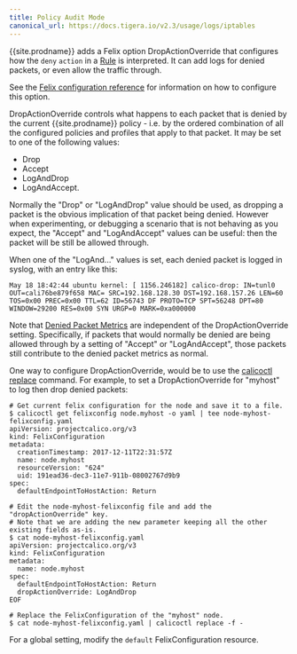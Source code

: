 ```yaml
---
title: Policy Audit Mode
canonical_url: https://docs.tigera.io/v2.3/usage/logs/iptables
---
```


{{site.prodname}} adds a Felix option DropActionOverride that configures how the
`deny` `action` in a [Rule]({{site.baseurl}}/{{page.version}}/reference/calicoctl/resources/networkpolicy#Rule) is interpreted.
It can add logs for denied packets, or even allow the traffic through.

See the
[Felix configuration reference]({{site.baseurl}}/{{page.version}}/reference/felix/configuration#{{site.prodnamedash}}-specific-configuration) for
information on how to configure this option.

DropActionOverride controls what happens to each packet that is denied by
the current {{site.prodname}} policy - i.e. by the ordered combination of all the
configured policies and profiles that apply to that packet.  It may be
set to one of the following values:

- Drop
- Accept
- LogAndDrop
- LogAndAccept.

Normally the "Drop" or "LogAndDrop" value should be used, as dropping a
packet is the obvious implication of that packet being denied.  However when
experimenting, or debugging a scenario that is not behaving as you expect, the
"Accept" and "LogAndAccept" values can be useful: then the packet will be
still be allowed through.

When one of the "LogAnd..." values is set, each denied packet is logged in
syslog, with an entry like this:

```
May 18 18:42:44 ubuntu kernel: [ 1156.246182] calico-drop: IN=tunl0 OUT=cali76be879f658 MAC= SRC=192.168.128.30 DST=192.168.157.26 LEN=60 TOS=0x00 PREC=0x00 TTL=62 ID=56743 DF PROTO=TCP SPT=56248 DPT=80 WINDOW=29200 RES=0x00 SYN URGP=0 MARK=0xa000000
```

Note that [Denied Packet Metrics]({{site.baseurl}}/{{page.version}}/reference/cnx/policy-violations) are independent of the DropActionOverride
setting.  Specifically, if packets that would normally be denied are being
allowed through by a setting of "Accept" or "LogAndAccept", those packets
still contribute to the denied packet metrics as normal.

One way to configure DropActionOverride, would be to use the [calicoctl replace]({{site.baseurl}}/{{page.version}}/reference/calicoctl/commands/replace)
command. For example, to set a DropActionOverride for "myhost" to log then drop denied packets:

```
# Get current felix configuration for the node and save it to a file.
$ calicoctl get felixconfig node.myhost -o yaml | tee node-myhost-felixconfig.yaml
apiVersion: projectcalico.org/v3
kind: FelixConfiguration
metadata:
  creationTimestamp: 2017-12-11T22:31:57Z
  name: node.myhost
  resourceVersion: "624"
  uid: 191ead36-dec3-11e7-911b-08002767d9b9
spec:
  defaultEndpointToHostAction: Return

# Edit the node-myhost-felixconfig file and add the "dropActionOverride" key.
# Note that we are adding the new parameter keeping all the other existing fields as-is.
$ cat node-myhost-felixconfig.yaml
apiVersion: projectcalico.org/v3
kind: FelixConfiguration
metadata:
  name: node.myhost
spec:
  defaultEndpointToHostAction: Return
  dropActionOverride: LogAndDrop
EOF

# Replace the FelixConfiguration of the "myhost" node.
$ cat node-myhost-felixconfig.yaml | calicoctl replace -f -
```

For a global setting, modify the `default` FelixConfiguration resource.
